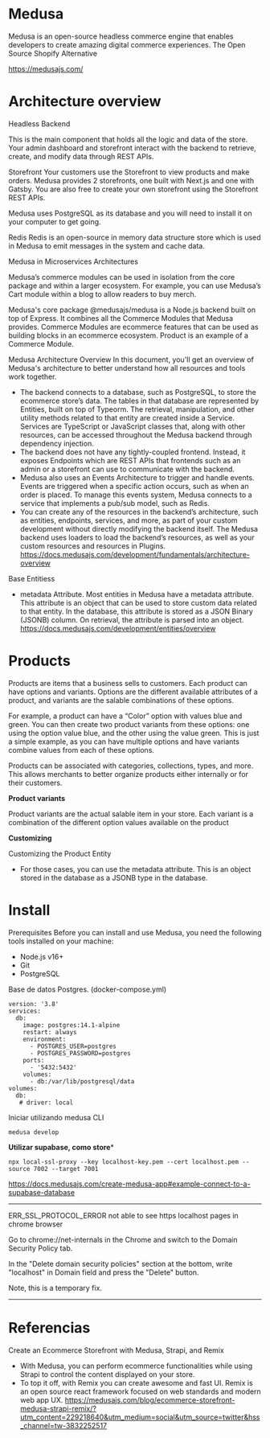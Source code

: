 # Medusa


Medusa is an open-source headless commerce engine that enables developers to create amazing digital commerce experiences.  The Open Source Shopify Alternative

https://medusajs.com/


# Architecture overview

Headless Backend

This is the main component that holds all the logic and data of the store. Your admin dashboard and storefront interact with the backend to retrieve, create, and modify data through REST APIs.

Storefront
Your customers use the Storefront to view products and make orders. Medusa provides 2 storefronts, one built with Next.js and one with Gatsby. You are also free to create your own storefront using the Storefront REST APIs.
 
Medusa uses PostgreSQL as its database and you will need to install it on your computer to get going.

Redis
Redis is an open-source in memory data structure store which is used in Medusa to emit messages in the system and cache data. 
 
Medusa in Microservices Architectures

Medusa’s commerce modules can be used in isolation from the core package and within a larger ecosystem. For example, you can use Medusa’s Cart module within a blog to allow readers to buy merch.

Medusa's core package @medusajs/medusa is a Node.js backend built on top of Express. It combines all the Commerce Modules that Medusa provides. Commerce Modules are ecommerce features that can be used as building blocks in an ecommerce ecosystem. Product is an example of a Commerce Module.

Medusa Architecture Overview
In this document, you'll get an overview of Medusa's architecture to better understand how all resources and tools work together.
- The backend connects to a database, such as PostgreSQL, to store the ecommerce store’s data. The tables in that database are represented by Entities, built on top of Typeorm.
The retrieval, manipulation, and other utility methods related to that entity are created inside a Service. Services are TypeScript or JavaScript classes that, along with other resources, can be accessed throughout the Medusa backend through dependency injection.
- The backend does not have any tightly-coupled frontend. Instead, it exposes Endpoints which are REST APIs that frontends such as an admin or a storefront can use to communicate with the backend.
- Medusa also uses an Events Architecture to trigger and handle events. Events are triggered when a specific action occurs, such as when an order is placed. To manage this events system, Medusa connects to a service that implements a pub/sub model, such as Redis.
- You can create any of the resources in the backend’s architecture, such as entities, endpoints, services, and more, as part of your custom development without directly modifying the backend itself. The Medusa backend uses loaders to load the backend’s resources, as well as your custom resources and resources in Plugins.
https://docs.medusajs.com/development/fundamentals/architecture-overview


Base Entitiess
- metadata Attribute. Most entities in Medusa have a metadata attribute. This attribute is an object that can be used to store custom data related to that entity. In the database, this attribute is stored as a JSON Binary (JSONB) column. On retrieval, the attribute is parsed into an object.
https://docs.medusajs.com/development/entities/overview

# Products

Products are items that a business sells to customers. Each product can have options and variants. Options are the different available attributes of a product, and variants are the salable combinations of these options.

For example, a product can have a “Color” option with values blue and green. You can then create two product variants from these options: one using the option value blue, and the other using the value green. This is just a simple example, as you can have multiple options and have variants combine values from each of these options.

Products can be associated with categories, collections, types, and more. This allows merchants to better organize products either internally or for their customers.

**Product variants**

Product variants are the actual salable item in your store. Each variant is a combination of the different option values available on the product

**Customizing**

Customizing the Product Entity
- For those cases, you can use the metadata attribute. This is an object stored in the database as a JSONB type in the database.

# Install

Prerequisites
Before you can install and use Medusa, you need the following tools installed on your machine:

- Node.js v16+
- Git
- PostgreSQL


Base de datos Postgres. (docker-compose.yml)

```
version: '3.8'
services:
  db:
    image: postgres:14.1-alpine
    restart: always
    environment:
      - POSTGRES_USER=postgres
      - POSTGRES_PASSWORD=postgres
    ports:
      - '5432:5432'
    volumes: 
      - db:/var/lib/postgresql/data
volumes:
  db:
   # driver: local
```


Iniciar utilizando medusa CLI

```
medusa develop
```


**Utilizar supabase, como store***

```
npx local-ssl-proxy --key localhost-key.pem --cert localhost.pem --source 7002 --target 7001
```

https://docs.medusajs.com/create-medusa-app#example-connect-to-a-supabase-database




----------------------------------

ERR_SSL_PROTOCOL_ERROR not able to see https localhost pages in chrome browser

Go to chrome://net-internals in the Chrome and switch to the Domain Security Policy tab.

In the "Delete domain security policies" section at the bottom, write "localhost" in Domain field and press the "Delete" button.

Note, this is a temporary fix.

----------------------------------


# Referencias

Create an Ecommerce Storefront with Medusa, Strapi, and Remix
- With Medusa, you can perform ecommerce functionalities while using Strapi to control the content displayed on your store.
- To top it off, with Remix you can create awesome and fast UI. Remix is an open source react framework focused on web standards and modern web app UX.
https://medusajs.com/blog/ecommerce-storefront-medusa-strapi-remix/?utm_content=229218640&utm_medium=social&utm_source=twitter&hss_channel=tw-3832252517